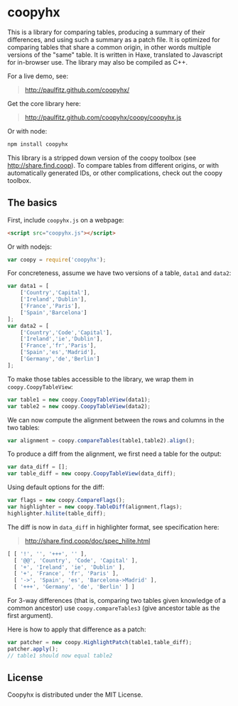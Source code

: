 coopyhx
=======

This is a library for comparing tables, producing a summary of their
differences, and using such a summary as a patch file.  It is
optimized for comparing tables that share a common origin, in other
words multiple versions of the "same" table.  It is written in Haxe,
translated to Javascript for in-browser use.  The library may also be
compiled as C++.

For a live demo, see:
> http://paulfitz.github.com/coopyhx/

Get the core library here:
> http://paulfitz.github.com/coopyhx/coopy/coopyhx.js

Or with node:
````sh
npm install coopyhx
````

This library is a stripped down version of the coopy toolbox (see
http://share.find.coop).  To compare tables from different origins, 
or with automatically generated IDs, or other complications, check out
the coopy toolbox.

The basics
----------

First, include `coopyhx.js` on a webpage:
```html
<script src="coopyhx.js"></script>
```
Or with nodejs:
```js
var coopy = require('coopyhx');
```

For concreteness, assume we have two versions of a table,
`data1` and `data2`:
```js
var data1 = [
    ['Country','Capital'],
    ['Ireland','Dublin'],
    ['France','Paris'],
    ['Spain','Barcelona']
];
var data2 = [
    ['Country','Code','Capital'],
    ['Ireland','ie','Dublin'],
    ['France','fr','Paris'],
    ['Spain','es','Madrid'],
    ['Germany','de','Berlin']
];
```

To make those tables accessible to the library, we wrap them
in `coopy.CoopyTableView`:
```js
var table1 = new coopy.CoopyTableView(data1);
var table2 = new coopy.CoopyTableView(data2);
```

We can now compute the alignment between the rows and columns
in the two tables:
```js
var alignment = coopy.compareTables(table1,table2).align();
```

To produce a diff from the alignment, we first need a table
for the output:
```js
var data_diff = [];
var table_diff = new coopy.CoopyTableView(data_diff);
```

Using default options for the diff:
```js
var flags = new coopy.CompareFlags();
var highlighter = new coopy.TableDiff(alignment,flags);
highlighter.hilite(table_diff);
```

The diff is now in `data_diff` in highlighter format, see
specification here:
> http://share.find.coop/doc/spec_hilite.html

```js
[ [ '!', '', '+++', '' ],
  [ '@@', 'Country', 'Code', 'Capital' ],
  [ '+', 'Ireland', 'ie', 'Dublin' ],
  [ '+', 'France', 'fr', 'Paris' ],
  [ '->', 'Spain', 'es', 'Barcelona->Madrid' ],
  [ '+++', 'Germany', 'de', 'Berlin' ] ]
```

For 3-way differences (that is, comparing two tables given knowledge
of a common ancestor) use `coopy.compareTables3` (give ancestor
table as the first argument).

Here is how to apply that difference as a patch:
```js
var patcher = new coopy.HighlightPatch(table1,table_diff);
patcher.apply();
// table1 should now equal table2
```

## License

Coopyhx is distributed under the MIT License.
